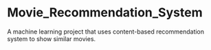 # Movie_Recommendation_System
A machine learning project that uses content-based recommendation system to show similar movies.
